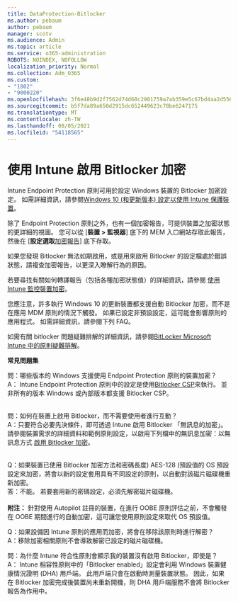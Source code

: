 ```yaml
---
title: DataProtection-Bitlocker
ms.author: pebaum
author: pebaum
manager: scotv
ms.audience: Admin
ms.topic: article
ms.service: o365-administration
ROBOTS: NOINDEX, NOFOLLOW
localization_priority: Normal
ms.collection: Adm_O365
ms.custom:
- "1802"
- "9000220"
ms.openlocfilehash: 3f6e48b9d2f7562d74d60c2901759a7ab359e5c67bd4aa2d556d941a41ab680c
ms.sourcegitcommit: b5f7da89a650d2915dc652449623c78be6247175
ms.translationtype: MT
ms.contentlocale: zh-TW
ms.lasthandoff: 08/05/2021
ms.locfileid: "54118565"
---
```

# <a name="enabling-bitlocker-encryption-with-intune"></a>使用 Intune 啟用 Bitlocker 加密

Intune Endpoint Protection 原則可用於設定 Windows 裝置的 Bitlocker 加密設定。 如需詳細資訊，請參閱[Windows 10 (和更新版本) 設定以使用 Intune 保護裝置](https://docs.microsoft.com/intune/endpoint-protection-windows-10#windows-encryption)。

除了 Endpoint Protection 原則之外，也有一個加密報告，可提供裝置之加密狀態的更詳細的視圖。 您可以從 [**裝置 > 監視器**] 底下的 MEM 入口網站存取此報告，然後在 [**設定選取**[加密報告](https://endpoint.microsoft.com/#blade/Microsoft_Intune_DeviceSettings/DevicesMonitorMenu/encryptionReport)] 底下存取。

如果您發現 Bitlocker 無法如期啟用，或是用來啟用 Bitlocker 的設定檔處於錯誤狀態，請複查加密報告，以更深入瞭解行為的原因。

若要尋找有關如何轉譯報告（包括各種加密狀態值）的詳細資訊，請參閱 [使用 Intune 監控裝置加密](https://docs.microsoft.com/mem/intune/protect/encryption-monitor)。

您應注意，許多執行 Windows 10 的更新裝置都支援自動 Bitlocker 加密，而不是在應用 MDM 原則的情況下觸發。 如果已設定非預設設定，這可能會影響原則的應用程式。 如需詳細資訊，請參閱下列 FAQ。

如需有關 bitlocker 問題疑難排解的詳細資訊，請參閱[BitLocker Microsoft Intune 中的原則疑難排解](https://docs.microsoft.com/intune/protect/troubleshoot-bitlocker-policies)。
 
 
**常見問題集**

問：哪些版本的 Windows 支援使用 Endpoint Protection 原則的裝置加密？<br>
A： Intune Endpoint Protection 原則中的設定是使用[Bitlocker CSP](https://docs.microsoft.com/windows/client-management/mdm/bitlocker-csp)來執行。 並非所有的版本 Windows 或內部版本都支援 Bitlocker CSP。 <br><br>

問：如何在裝置上啟用 Bitlocker，而不需要使用者進行互動？<br>
A：只要符合必要先決條件，即可透過 Intune 啟用 Bitlocker 「無訊息的加密」。 請參閱裝置需求的詳細資料和範例原則設定，以啟用下列檔中的無訊息加密：以無訊息方式 [啟用 Bitlocker 加密](https://docs.microsoft.com/mem/intune/protect/encrypt-devices#silently-enable-bitlocker-on-devices)。 <br><br>

Q：如果裝置已使用 Bitlocker 加密方法和密碼長度) AES-128 (預設值的 OS 預設設定來加密，將會以新的設定套用具有不同設定的原則，以自動對該磁片磁碟機重新加密。<br>
答：不能。 若要套用新的密碼設定，必須先解密磁片磁碟機。<br><br>
**附注：** 針對使用 Autopilot 註冊的裝置，在進行 OOBE 原則評估之前，不會觸發在 OOBE 期間進行的自動加密，這可讓您使用原則設定來取代 OS 預設值。
 
Q：如果設備因 Intune 原則的應用而加密，將會在移除該原則時進行解密？<br>
A：移除加密相關原則不會導致解密已設定的磁片磁碟機。
 
問：為什麼 Intune 符合性原則會顯示我的裝置沒有啟用 Bitlocker，即使是？<br>
A： Intune 相容性原則中的「Bitlocker enabled」設定會利用 Windows 裝置健康情況證明 (DHA) 用戶端。 此用戶端只會在啟動時測量裝置狀態。 因此，如果在 Bitlocker 加密完成後裝置尚未重新開機，則 DHA 用戶端服務不會將 Bitlocker 報告為作用中。
 
 